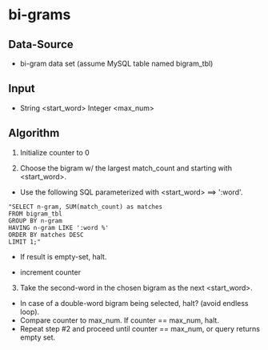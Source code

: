# bi-grams

Data-Source
---
- bi-gram data set (assume MySQL table named bigram_tbl)
 
Input
---
- String <start_word> Integer <max_num>

Algorithm
---
1. Initialize counter to 0

2. Choose the bigram w/ the largest match_count and starting with <start_word>.  
- Use the following SQL parameterized with <start_word> ==> ':word'.

```
"SELECT n-gram, SUM(match_count) as matches
FROM bigram_tbl
GROUP BY n-gram
HAVING n-gram LIKE ':word %'
ORDER BY matches DESC 
LIMIT 1;"
```

- If result is empty-set, halt.

- increment counter

3. Take the second-word in the chosen bigram as the next <start_word>.
- In case of a double-word bigram being selected, halt? (avoid endless loop).
- Compare counter to max_num.  If counter == max_num, halt.
- Repeat step #2 and proceed until counter == max_num, or query returns empty set.